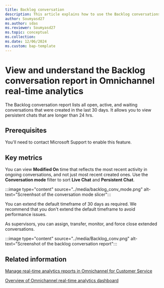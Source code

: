 ```yaml
---
title: Backlog conversation 
description: This article explains how to use the Backlog conversations report to monitor open, active, and waiting conversations created in the last 30 days or more.
author: Soumyasd27
ms.author: sdas
ms.reviewer: Soumyasd27
ms.topic: conceptual
ms.collection: 
ms.date: 12/06/2024
ms.custom: bap-template
---
```


# View and understand the Backlog conversation report in Omnichannel real-time analytics

The Backlog conversation report lists all open, active, and waiting conversations that were created in the last 30 days. It allows you to view persistent chats that are longer than 24 hrs.

## Prerequisites

You'll need to contact Microsoft Support to enable this feature.

## Key metrics

You can view **Modified On** time that reflects the most recent activity in ongoing conversations, and not just most recent created ones. Use the **Conversation mode** filter to sort **Live Chat** and **Persistent Chat**.

:::image type="content" source="../media/backlog_conv_mode.png" alt-text="Screenhsot of the conversation mode slicer":::

You can extend the default timeframe of 30 days as required. We recommend that you don't extend the default timeframe to avoid performance issues.

As supervisors, you can assign, transfer, monitor, and force close extended conversations.

:::image type="content" source="../media/Backlog_conv.png" alt-text="Screenshot of the backlog conversation report":::

## Related information

[Manage real-time analytics reports in Omnichannel for Customer Service](../administer/enable-realtime-analytics-dashboard-administrator.md#manage-real-time-analytics-reports-in-omnichannel-for-customer-service)

[Overview of Omnichannel real-time analytics dashboard](intro-realtime-analytics-dashboard.md#overview-of-omnichannel-real-time-analytics-dashboard)
